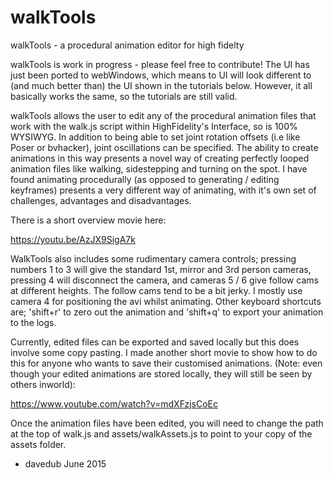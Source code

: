 # walkTools
walkTools - a procedural animation editor for high fidelty

walkTools is work in progress - please feel free to contribute! The UI has just been ported to webWindows, which means to UI will look different to (and much better than) the UI shown in the tutorials below. However, it all basically works the same, so the tutorials are still valid. 

walkTools allows the user to edit any of the procedural animation files that work with the walk.js script within HighFidelity's Interface, so is 100% WYSIWYG. In addition to being able to set joint rotation offsets (i.e like Poser or bvhacker), joint oscillations can be specified. The ability to create animations in this way presents a novel way of creating perfectly looped animation files like walking, sidestepping and turning on the spot. I have found animating procedurally (as opposed to generating / editing keyframes) presents a very different way of animating, with it's own set of challenges, advantages and disadvantages.

There is a short overview movie here:

https://youtu.be/AzJX9SigA7k

WalkTools also includes some rudimentary camera controls; pressing numbers 1 to 3 will give the standard 1st, mirror and 3rd person cameras, pressing 4 will disconnect the camera, and cameras 5 / 6 give follow cams at different heights. The follow cams tend to be a bit jerky. I mostly use camera 4 for positioning the avi whilst animating.
Other keyboard shortcuts are; 'shift+r' to zero out the animation and 'shift+q' to export your animation to the logs.

Currently, edited files can be exported and saved locally but this does involve some copy pasting.
I made another short movie to show how to do this for anyone who wants to save their customised animations. (Note: even though your edited animations are stored locally, they will still be seen by others inworld): 

https://www.youtube.com/watch?v=mdXFzjsCoEc

Once the animation files have been edited, you will need to change the path at the top of walk.js and assets/walkAssets.js to point to your copy of the assets folder.

 - davedub June 2015
